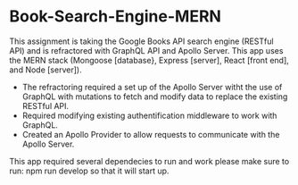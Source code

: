 # Book-Search-Engine-MERN  

This assignment is taking the Google Books API search engine (RESTful API) and is refractored with GraphQL API and Apollo Server. This app uses the MERN stack (Mongoose [database}, Express [server], React [front end], and Node [server]). 

* The refractoring required a set up of the Apollo Server witht the use of GraphQL with mutations to fetch and modify data to replace the existing RESTful API.
* Required modifying existing authentification middleware to work with GraphQL.
* Created an Apollo Provider to allow requests to communicate with the Apollo Server.

This app required several dependecies to run and work please make sure to run: npm run develop so that it will start up.

